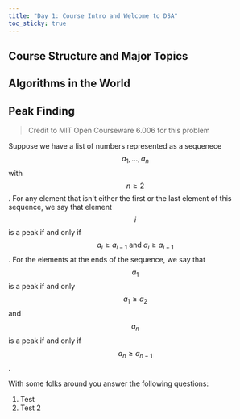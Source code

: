 ```yaml
---
title: "Day 1: Course Intro and Welcome to DSA"
toc_sticky: true
---
```


## Course Structure and Major Topics



## Algorithms in the World


## Peak Finding

> Credit to MIT Open Courseware 6.006 for this problem

Suppose we have a list of numbers represented as a sequenece $$a_1, \ldots, a_n$$ with $$n \geq 2$$.  For any element that isn't either the first or the last element of this sequence, we say that element $$i$$ is a peak if and only if $$a_i \geq  a_{i-1}~\mbox{and}~a_i \geq a_{i+1}$$.  For the elements at the ends of the sequence, we say that $$a_1$$ is a peak if and only $$a_1 \geq a_2$$ and $$a_n$$ is a peak if and only if $$a_n \geq a_{n-1}$$.


With some folks around you answer the following questions:

1. Test
2. Test 2






